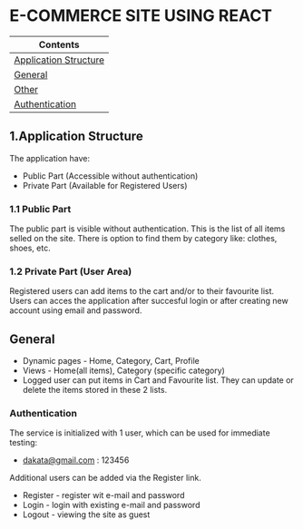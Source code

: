 # E-COMMERCE SITE USING REACT

| Contents
|---
| [Application Structure](#application)
| [General](#general)
| [Other](#other)
| [Authentication](#authentication)

## 1.Application Structure

The application have:
*	Public Part (Accessible without authentication)
*	Private Part (Available for Registered Users)
### 1.1 Public Part
The public part is visible without authentication. This is the list of all items selled on the site. There is option to find them by category like: clothes, shoes, etc.
### 1.2 Private Part (User Area)
Registered users can add items to the cart and/or to their favourite list. Users can acces the application after succesful login or after creating new account using email and password.


## General

* Dynamic pages - Home, Category, Cart, Profile
* Views - Home(all items), Category (specific category)
* Logged user can put items in Cart and Favourite list. They can update or delete the items stored in these 2 lists.


### Authentication

The service is initialized with 1 user, which can be used for immediate testing:
* dakata@gmail.com : 123456

Additional users can be added via the Register link.

* Register - register wit e-mail and password
* Login - login with existing e-mail and password
* Logout - viewing the site as guest



